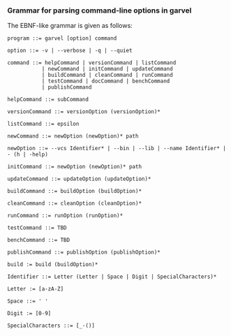 ### Grammar for parsing command-line options in garvel


The EBNF-like grammar is given as follows:

```
program ::= garvel [option] command 
```

```
option ::= -v | --verbose | -q | --quiet
```

```
command ::= helpCommand | versionCommand | listCommand 
           | newCommand | initCommand | updateCommand 
           | buildCommand | cleanCommand | runCommand 
           | testCommand | docCommand | benchCommand 
           | publishCommand             
```

```
helpCommand ::= subCommand 
```

```
versionCommand ::= versionOption (versionOption)*
```

```
listCommand ::= epsilon

```

```
newCommand ::= newOption (newOption)* path
```

```
newOption ::= --vcs Identifier* | --bin | --lib | --name Identifier* | - (h | -help)
```

```
initCommand ::= newOption (newOption)* path
```

```
updateCommand ::= updateOption (updateOption)*
```

```
buildCommand ::= buildOption (buildOption)*
```

```
cleanCommand ::= cleanOption (cleanOption)*
```

```
runCommand ::= runOption (runOption)* 
```

```
testCommand ::= TBD
```

```
benchCommand ::= TBD
```

```
publishCommand ::= publishOption (publishOption)*
```

```
build := build (buildOption)*
```

```
Identifier ::= Letter (Letter | Space | Digit | SpecialCharacters)*
```

```
Letter := [a-zA-Z]
```

```
Space ::= ' ' 
```

```
Digit := [0-9]
```

```
SpecialCharacters ::= [_-()]
```
